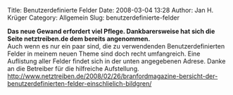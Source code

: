 Title: Benutzerdefinierte Felder
Date: 2008-03-04 13:28
Author: Jan H. Krüger
Category: Allgemein
Slug: benutzerdefinierte-felder

**Das neue Gewand erfordert viel Pflege. Dankbarersweise hat sich die
Seite netztreiben.de dem bereits angenommen.**  
Auch wenn es nur ein paar sind, die zu verwendenden Benutzerdefinierten
Felder in meinem neuen Theme sind doch recht umfangreich. Eine
Auflistung aller Felder findet sich in der unten angegebenen Adrese.
Danke an die Betreiber für die hilfreiche Aufstellung.  
http://www.netztreiben.de/2008/02/26/branfordmagazine-bersicht-der-benutzerdefinierten-felder-einschlielich-bildgren/
